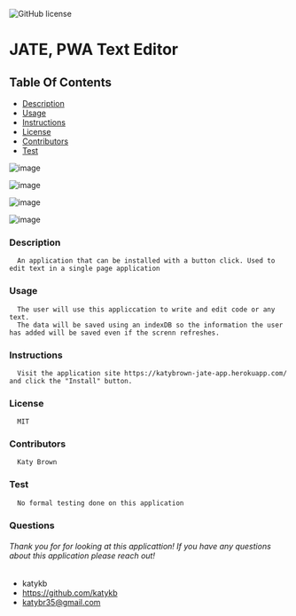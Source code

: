 ![GitHub license](https://img.shields.io/badge/license-MIT-blue.svg)
# JATE, PWA Text Editor
## Table Of Contents
* [Description](#description)
* [Usage](#usage)
* [Instructions](#instructions)
* [License](#license)
* [Contributors](#contributors)
* [Test](#test)

![image](https://user-images.githubusercontent.com/97707793/179368345-4935c4bf-d9ed-48ed-803e-381b12db766c.png)

![image](https://user-images.githubusercontent.com/97707793/179368776-9c07c168-165d-46ba-a6ac-45fcca123691.png)

![image](https://user-images.githubusercontent.com/97707793/179368700-c8a60c50-dbba-46ee-8378-7fe57679711b.png)

![image](https://user-images.githubusercontent.com/97707793/179368833-750ee7ee-020d-41f3-ab9a-f2e896b99832.png)


### Description
      An application that can be installed with a button click. Used to edit text in a single page application
      
### Usage
      The user will use this appliccation to write and edit code or any text. 
      The data will be saved using an indexDB so the information the user has added will be saved even if the screnn refreshes.
### Instructions
      Visit the application site https://katybrown-jate-app.herokuapp.com/ and click the "Install" button.
### License
      MIT
### Contributors
      Katy Brown
### Test
      No formal testing done on this application

### Questions
###### Thank you for for looking at this applicattion! If you have any questions about this application please reach out!     
* katykb
* https://github.com/katykb 
* katybr35@gmail.com
